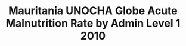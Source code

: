 ---
title: Mauritania UNOCHA Globe Acute Malnutrition Rate by Admin Level 1 2010
categories: 
    - data
geography: mauritania
partner: unocha
cat: health
year: 2010
layer: ocha-cod.mauritania-admin1-malnutrition-2010
api:
embed:
source: UNOCHA   
license: Public Domain
updated: 3/28/2012
description: This layer depicts the Global Acute Malnutrition (GAM) rate by first administrative level for Mauritania. Data obtained from the [UN Office for the Coordination of Humanitarian Affairs (UN OCHA)](http://www.unocha.org/)
downloads:
    - type: shapefile
      link: http://dl.dropbox.com/u/72717685/ocha-mauritania-admin1-malnutrition.zip
    - type: sqlite
      link: http://dl.dropbox.com/u/72717685/ocha-mauritania-admin1-malnutrition.sqlite.zip
---